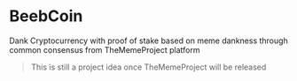# BeebCoin

Dank Cryptocurrency with proof of stake based on meme dankness through common consensus from TheMemeProject platform

> This is still a project idea once TheMemeProject will be released
